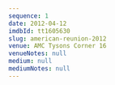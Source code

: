 ```yaml
---
sequence: 1
date: 2012-04-12
imdbId: tt1605630
slug: american-reunion-2012
venue: AMC Tysons Corner 16
venueNotes: null
medium: null
mediumNotes: null
---
```


